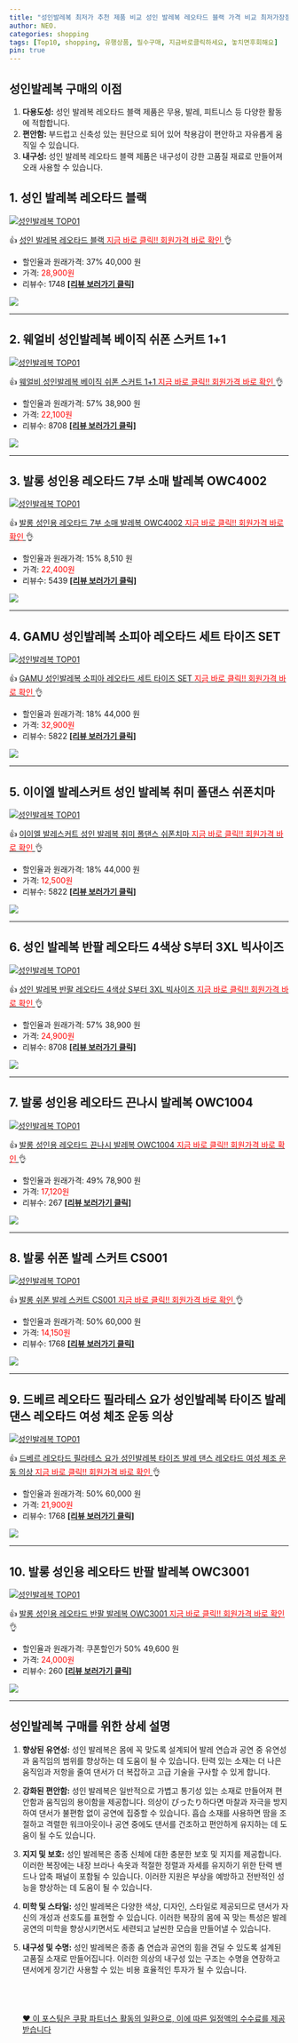 ```yaml
---
title: "성인발레복 최저가 추천 제품 비교 성인 발레복 레오타드 블랙 가격 비교 최저가장점"
author: NEO.
categories: shopping
tags: [Top10, shopping, 유행상품, 필수구매, 지금바로클릭하세요, 놓치면후회해요]
pin: true
---
```

## 성인발레복 구매의 이점
1. **다용도성:** 성인 발레복 레오타드 블랙 제품은 무용, 발레, 피트니스 등 다양한 활동에 적합합니다.
2. **편안함:** 부드럽고 신축성 있는 원단으로 되어 있어 착용감이 편안하고 자유롭게 움직일 수 있습니다.
3. **내구성:** 성인 발레복 레오타드 블랙 제품은 내구성이 강한 고품질 재료로 만들어져 오래 사용할 수 있습니다.

   

## 1. 성인 발레복 레오타드 블랙

[![성인발레복 TOP01](https://thumbnail6.coupangcdn.com/thumbnails/remote/490x490ex/image/vendor_inventory/4654/c5b104862c870fe0c3f65c85305c81e305d31f0774419d4faf23d3e28566.jpg)](https://link.coupang.com/re/AFFSDP?lptag=AF3617701&subid=GithubCoopas&pageKey=6037414620&traceid=V0-153&itemId=11027257247&vendorItemId=78306826492)


👍 [성인 발레복 레오타드 블랙 <font color=red> 지금 바로 클릭!! 회원가격 바로 확인 </font> ](https://link.coupang.com/re/AFFSDP?lptag=AF3617701&subid=GithubCoopas&pageKey=6037414620&traceid=V0-153&itemId=11027257247&vendorItemId=78306826492) 👌 


- 할인율과 원래가격: 37%  40,000   원
- 가격: <span style='color:red'>28,900원</span>
- 리뷰수: 1748  [**[리뷰 보러가기 클릭]**](https://link.coupang.com/re/AFFSDP?lptag=AF3617701&subid=GithubCoopas&pageKey=6037414620&traceid=V0-153&itemId=11027257247&vendorItemId=78306826492)

[![](/discount_price.png)](https://link.coupang.com/re/AFFSDP?lptag=AF3617701&subid=GithubCoopas&pageKey=6037414620&traceid=V0-153&itemId=11027257247&vendorItemId=78306826492)

---


   

## 2. 웨얼비 성인발레복 베이직 쉬폰 스커트 1+1

[![성인발레복 TOP01](https://thumbnail7.coupangcdn.com/thumbnails/remote/490x490ex/image/vendor_inventory/5c0f/cd6d05eb5bdf6123d20e537fe4cbf398fdf786f227111a0328dd3e395d9b.jpg)](https://link.coupang.com/re/AFFSDP?lptag=AF3617701&subid=GithubCoopas&pageKey=7414068199&traceid=V0-153&itemId=19216857398&vendorItemId=87281186527)


👍 [웨얼비 성인발레복 베이직 쉬폰 스커트 1+1 <font color=red> 지금 바로 클릭!! 회원가격 바로 확인 </font> ](https://link.coupang.com/re/AFFSDP?lptag=AF3617701&subid=GithubCoopas&pageKey=7414068199&traceid=V0-153&itemId=19216857398&vendorItemId=87281186527) 👌 


- 할인율과 원래가격: 57%  38,900   원
- 가격: <span style='color:red'>22,100원</span>
- 리뷰수: 8708  [**[리뷰 보러가기 클릭]**](https://link.coupang.com/re/AFFSDP?lptag=AF3617701&subid=GithubCoopas&pageKey=7414068199&traceid=V0-153&itemId=19216857398&vendorItemId=87281186527)

[![](/discount_price.png)](https://link.coupang.com/re/AFFSDP?lptag=AF3617701&subid=GithubCoopas&pageKey=7414068199&traceid=V0-153&itemId=19216857398&vendorItemId=87281186527)

---


   

## 3. 발롱 성인용 레오타드 7부 소매 발레복 OWC4002

[![성인발레복 TOP01](https://thumbnail6.coupangcdn.com/thumbnails/remote/490x490ex/image/rs_quotation_api/toiygvww/aadfdff6e4a944bdbce4008d41f2de52.jpg)](https://link.coupang.com/re/AFFSDP?lptag=AF3617701&subid=GithubCoopas&pageKey=5463417717&traceid=V0-153&itemId=8369468423&vendorItemId=75657197930)


👍 [발롱 성인용 레오타드 7부 소매 발레복 OWC4002 <font color=red> 지금 바로 클릭!! 회원가격 바로 확인 </font> ](https://link.coupang.com/re/AFFSDP?lptag=AF3617701&subid=GithubCoopas&pageKey=5463417717&traceid=V0-153&itemId=8369468423&vendorItemId=75657197930) 👌 


- 할인율과 원래가격: 15%  8,510   원
- 가격: <span style='color:red'>22,400원</span>
- 리뷰수: 5439  [**[리뷰 보러가기 클릭]**](https://link.coupang.com/re/AFFSDP?lptag=AF3617701&subid=GithubCoopas&pageKey=5463417717&traceid=V0-153&itemId=8369468423&vendorItemId=75657197930)

[![](/discount_price.png)](https://link.coupang.com/re/AFFSDP?lptag=AF3617701&subid=GithubCoopas&pageKey=5463417717&traceid=V0-153&itemId=8369468423&vendorItemId=75657197930)

---


   

## 4. GAMU 성인발레복 소피아 레오타드 세트 타이즈 SET

[![성인발레복 TOP01](https://thumbnail6.coupangcdn.com/thumbnails/remote/490x490ex/image/vendor_inventory/ff52/92272bbbccf4ec9996751bf3a9d4640d3fba994ec06e59977e1d88211eb3.jpg)](https://link.coupang.com/re/AFFSDP?lptag=AF3617701&subid=GithubCoopas&pageKey=7604007184&traceid=V0-153&itemId=20122447662&vendorItemId=87474987183)


👍 [GAMU 성인발레복 소피아 레오타드 세트 타이즈 SET <font color=red> 지금 바로 클릭!! 회원가격 바로 확인 </font> ](https://link.coupang.com/re/AFFSDP?lptag=AF3617701&subid=GithubCoopas&pageKey=7604007184&traceid=V0-153&itemId=20122447662&vendorItemId=87474987183) 👌 


- 할인율과 원래가격: 18%  44,000   원
- 가격: <span style='color:red'>32,900원</span>
- 리뷰수: 5822  [**[리뷰 보러가기 클릭]**](https://link.coupang.com/re/AFFSDP?lptag=AF3617701&subid=GithubCoopas&pageKey=7604007184&traceid=V0-153&itemId=20122447662&vendorItemId=87474987183)

[![](/discount_price.png)](https://link.coupang.com/re/AFFSDP?lptag=AF3617701&subid=GithubCoopas&pageKey=7604007184&traceid=V0-153&itemId=20122447662&vendorItemId=87474987183)

---


   

## 5. 이이엘 발레스커트 성인 발레복 취미 폴댄스 쉬폰치마

[![성인발레복 TOP01](https://thumbnail8.coupangcdn.com/thumbnails/remote/490x490ex/image/vendor_inventory/93ef/449fd53cc141f50317eba1b97a934ac11af356fe010990922a8fb24b056c.jpeg)](https://link.coupang.com/re/AFFSDP?lptag=AF3617701&subid=GithubCoopas&pageKey=7537639731&traceid=V0-153&itemId=19806833241&vendorItemId=86984660798)


👍 [이이엘 발레스커트 성인 발레복 취미 폴댄스 쉬폰치마 <font color=red> 지금 바로 클릭!! 회원가격 바로 확인 </font> ](https://link.coupang.com/re/AFFSDP?lptag=AF3617701&subid=GithubCoopas&pageKey=7537639731&traceid=V0-153&itemId=19806833241&vendorItemId=86984660798) 👌 


- 할인율과 원래가격: 18%  44,000   원
- 가격: <span style='color:red'>12,500원</span>
- 리뷰수: 5822  [**[리뷰 보러가기 클릭]**](https://link.coupang.com/re/AFFSDP?lptag=AF3617701&subid=GithubCoopas&pageKey=7537639731&traceid=V0-153&itemId=19806833241&vendorItemId=86984660798)

[![](/discount_price.png)](https://link.coupang.com/re/AFFSDP?lptag=AF3617701&subid=GithubCoopas&pageKey=7537639731&traceid=V0-153&itemId=19806833241&vendorItemId=86984660798)

---


   

## 6. 성인 발레복 반팔 레오타드 4색상 S부터 3XL 빅사이즈

[![성인발레복 TOP01](https://thumbnail7.coupangcdn.com/thumbnails/remote/490x490ex/image/vendor_inventory/e447/709c7e0eca2f70305176c7bf599a64d9b4c4534a3c6117270f82f34afe8a.jpg)](https://link.coupang.com/re/AFFSDP?lptag=AF3617701&subid=GithubCoopas&pageKey=6429666550&traceid=V0-153&itemId=13870524512&vendorItemId=82759030428)


👍 [성인 발레복 반팔 레오타드 4색상 S부터 3XL 빅사이즈 <font color=red> 지금 바로 클릭!! 회원가격 바로 확인 </font> ](https://link.coupang.com/re/AFFSDP?lptag=AF3617701&subid=GithubCoopas&pageKey=6429666550&traceid=V0-153&itemId=13870524512&vendorItemId=82759030428) 👌 


- 할인율과 원래가격: 57%  38,900   원
- 가격: <span style='color:red'>24,900원</span>
- 리뷰수: 8708  [**[리뷰 보러가기 클릭]**](https://link.coupang.com/re/AFFSDP?lptag=AF3617701&subid=GithubCoopas&pageKey=6429666550&traceid=V0-153&itemId=13870524512&vendorItemId=82759030428)

[![](/discount_price.png)](https://link.coupang.com/re/AFFSDP?lptag=AF3617701&subid=GithubCoopas&pageKey=6429666550&traceid=V0-153&itemId=13870524512&vendorItemId=82759030428)

---


   

## 7. 발롱 성인용 레오타드 끈나시 발레복 OWC1004

[![성인발레복 TOP01](https://thumbnail10.coupangcdn.com/thumbnails/remote/490x490ex/image/retail/images/2021/05/05/13/1/ec6fe22e-d24a-4059-869c-fd966cf285a4.jpg)](https://link.coupang.com/re/AFFSDP?lptag=AF3617701&subid=GithubCoopas&pageKey=5463416972&traceid=V0-153&itemId=8369465863&vendorItemId=75657195090)


👍 [발롱 성인용 레오타드 끈나시 발레복 OWC1004 <font color=red> 지금 바로 클릭!! 회원가격 바로 확인 </font> ](https://link.coupang.com/re/AFFSDP?lptag=AF3617701&subid=GithubCoopas&pageKey=5463416972&traceid=V0-153&itemId=8369465863&vendorItemId=75657195090) 👌 


- 할인율과 원래가격: 49%  78,900   원
- 가격: <span style='color:red'>17,120원</span>
- 리뷰수: 267  [**[리뷰 보러가기 클릭]**](https://link.coupang.com/re/AFFSDP?lptag=AF3617701&subid=GithubCoopas&pageKey=5463416972&traceid=V0-153&itemId=8369465863&vendorItemId=75657195090)

[![](/discount_price.png)](https://link.coupang.com/re/AFFSDP?lptag=AF3617701&subid=GithubCoopas&pageKey=5463416972&traceid=V0-153&itemId=8369465863&vendorItemId=75657195090)

---


   

## 8. 발롱 쉬폰 발레 스커트 CS001

[![성인발레복 TOP01](https://thumbnail6.coupangcdn.com/thumbnails/remote/490x490ex/image/retail/images/2021/05/05/13/8/a90042fe-2367-4944-8aee-896b293f704f.jpg)](https://link.coupang.com/re/AFFSDP?lptag=AF3617701&subid=GithubCoopas&pageKey=5463416951&traceid=V0-153&itemId=8369465743&vendorItemId=75657194243)


👍 [발롱 쉬폰 발레 스커트 CS001 <font color=red> 지금 바로 클릭!! 회원가격 바로 확인 </font> ](https://link.coupang.com/re/AFFSDP?lptag=AF3617701&subid=GithubCoopas&pageKey=5463416951&traceid=V0-153&itemId=8369465743&vendorItemId=75657194243) 👌 


- 할인율과 원래가격: 50%  60,000   원
- 가격: <span style='color:red'>14,150원</span>
- 리뷰수: 1768  [**[리뷰 보러가기 클릭]**](https://link.coupang.com/re/AFFSDP?lptag=AF3617701&subid=GithubCoopas&pageKey=5463416951&traceid=V0-153&itemId=8369465743&vendorItemId=75657194243)

[![](/discount_price.png)](https://link.coupang.com/re/AFFSDP?lptag=AF3617701&subid=GithubCoopas&pageKey=5463416951&traceid=V0-153&itemId=8369465743&vendorItemId=75657194243)

---


   

## 9. 드베르 레오타드 필라테스 요가 성인발레복 타이즈 발레 댄스 레오타드 여성 체조 운동 의상

[![성인발레복 TOP01](https://thumbnail10.coupangcdn.com/thumbnails/remote/490x490ex/image/vendor_inventory/f810/60aff099af8ebe7b7962c5e8169de6fd1fa217a348927182512d9936700b.jpg)](https://link.coupang.com/re/AFFSDP?lptag=AF3617701&subid=GithubCoopas&pageKey=6729165993&traceid=V0-153&itemId=15673969835&vendorItemId=82889490846)


👍 [드베르 레오타드 필라테스 요가 성인발레복 타이즈 발레 댄스 레오타드 여성 체조 운동 의상 <font color=red> 지금 바로 클릭!! 회원가격 바로 확인 </font> ](https://link.coupang.com/re/AFFSDP?lptag=AF3617701&subid=GithubCoopas&pageKey=6729165993&traceid=V0-153&itemId=15673969835&vendorItemId=82889490846) 👌 


- 할인율과 원래가격: 50%  60,000   원
- 가격: <span style='color:red'>21,900원</span>
- 리뷰수: 1768  [**[리뷰 보러가기 클릭]**](https://link.coupang.com/re/AFFSDP?lptag=AF3617701&subid=GithubCoopas&pageKey=6729165993&traceid=V0-153&itemId=15673969835&vendorItemId=82889490846)

[![](/discount_price.png)](https://link.coupang.com/re/AFFSDP?lptag=AF3617701&subid=GithubCoopas&pageKey=6729165993&traceid=V0-153&itemId=15673969835&vendorItemId=82889490846)

---


   

## 10. 발롱 성인용 레오타드 반팔 발레복 OWC3001

[![성인발레복 TOP01](https://thumbnail6.coupangcdn.com/thumbnails/remote/490x490ex/image/vendor_inventory/20be/d2b6c1e5fa7cc63864ffd61ae8f73c7db8d1d4f0674e09427df5c7d62450.png)](https://link.coupang.com/re/AFFSDP?lptag=AF3617701&subid=GithubCoopas&pageKey=5463418406&traceid=V0-153&itemId=8369470763&vendorItemId=70300948674)


👍 [발롱 성인용 레오타드 반팔 발레복 OWC3001 <font color=red> 지금 바로 클릭!! 회원가격 바로 확인 </font> ](https://link.coupang.com/re/AFFSDP?lptag=AF3617701&subid=GithubCoopas&pageKey=5463418406&traceid=V0-153&itemId=8369470763&vendorItemId=70300948674) 👌 


- 할인율과 원래가격: 쿠폰할인가 50%  49,600   원
- 가격: <span style='color:red'>24,000원</span>
- 리뷰수: 260  [**[리뷰 보러가기 클릭]**](https://link.coupang.com/re/AFFSDP?lptag=AF3617701&subid=GithubCoopas&pageKey=5463418406&traceid=V0-153&itemId=8369470763&vendorItemId=70300948674)

[![](/discount_price.png)](https://link.coupang.com/re/AFFSDP?lptag=AF3617701&subid=GithubCoopas&pageKey=5463418406&traceid=V0-153&itemId=8369470763&vendorItemId=70300948674)

---
## 성인발레복 구매를 위한 상세 설명
1. **향상된 유연성:** 성인 발레복은 몸에 꼭 맞도록 설계되어 발레 연습과 공연 중 유연성과 움직임의 범위를 향상하는 데 도움이 될 수 있습니다. 탄력 있는 소재는 더 나은 움직임과 저항을 줄여 댄서가 더 복잡하고 고급 기술을 구사할 수 있게 합니다.


2. **강화된 편안함:** 성인 발레복은 일반적으로 가볍고 통기성 있는 소재로 만들어져 편안함과 움직임의 용이함을 제공합니다. 의상이 ぴったり하다면 마찰과 자극을 방지하여 댄서가 불편함 없이 공연에 집중할 수 있습니다. 흡습 소재를 사용하면 땀을 조절하고 격렬한 워크아웃이나 공연 중에도 댄서를 건조하고 편안하게 유지하는 데 도움이 될 수도 있습니다.


3. **지지 및 보호:** 성인 발레복은 종종 신체에 대한 충분한 보호 및 지지를 제공합니다. 이러한 복장에는 내장 브라나 속옷과 적절한 정렬과 자세를 유지하기 위한 탄력 밴드나 압축 패널이 포함될 수 있습니다. 이러한 지원은 부상을 예방하고 전반적인 성능을 향상하는 데 도움이 될 수 있습니다.


4. **미학 및 스타일:** 성인 발레복은 다양한 색상, 디자인, 스타일로 제공되므로 댄서가 자신의 개성과 선호도를 표현할 수 있습니다. 이러한 복장의 몸에 꼭 맞는 특성은 발레 공연의 미학을 향상시키면서도 세련되고 날씬한 모습을 만들어낼 수 있습니다.


5. **내구성 및 수명:** 성인 발레복은 종종 춤 연습과 공연의 힘을 견딜 수 있도록 설계된 고품질 소재로 만들어집니다. 이러한 의상의 내구성 있는 구조는 수명을 연장하고 댄서에게 장기간 사용할 수 있는 비용 효율적인 투자가 될 수 있습니다.<br><br><br><br><br> [ ❤  이 포스팅은 쿠팡 파트너스 활동의 일환으로, 이에 따른 일정액의 수수료를 제공받습니다](https://link.coupang.com/a/bcEFyh)